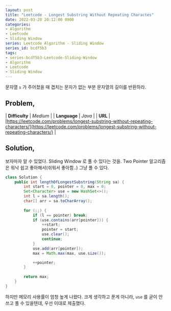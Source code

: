 ```yaml
---
layout: post
title: "Leetcode - Longest Substring Without Repeating Charactes"
date: 2022-03-28 20:12:00 0900
categories:
- Algorithm
- Leetcode
- Sliding Window
series: Leetcode Algorithm - Sliding Window
series_id: bcdf5b3 
tags:
- series-bcdf5b3-Leetcode-Sliding-Window
- Algorithm
- Leetcode
- Sliding Window
---
```

문자열 `s` 가 주어졌을 때 겹치는 문자가 없는 부분 문자열의 길이를 반환하라.

## Problem,

| **Difficulty** | _Medium_ |
| **Language** | _Java_ |
| **URL** | [https://leetcode.com/problems/longest-substring-without-repeating-characters/](https://leetcode.com/problems/longest-substring-without-repeating-characters/) |


## Solution,

보자마자 알 수 있었다. Sliding Window 로 풀 수 있다는 것을. Two Pointer 알고리즘은 워낙 쉽고 좋아해서(쉬워서 좋아함..) 그냥 풀 수 있다.

```java
class Solution {
    public int lengthOfLongestSubstring(String sa) {
        int start = 0, pointer = 0, max = 0;
        Set<Character> use = new HashSet<>();
        int l = sa.length();
        char[] arr = sa.toCharArray();
        
        for (;;) {
            if (l == pointer) break;
            if (use.contains(arr[pointer])) {
                ++start;
                pointer = start;
                use.clear();
                continue;
            }
            use.add(arr[pointer]);
            max = Math.max(max, use.size());

            ++pointer;
        }
        
        return max;
    }
}
```

하지만 메모리 사용률이 엄청 높게 나왔다. 크게 생각하고 푼게 아니라, `use` 를 굳이 안쓰고 풀 수 있을텐데, 우선 이대로 제출했다.
